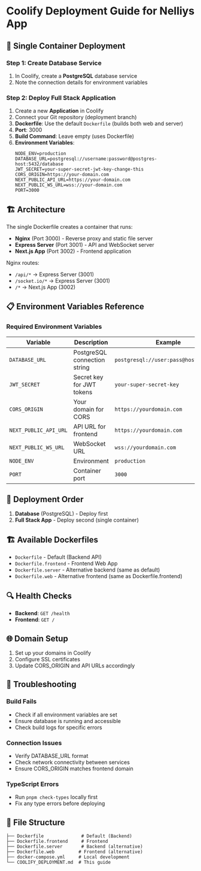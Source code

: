 # Coolify Deployment Guide for Nelliys App

## 🚀 Single Container Deployment

### Step 1: Create Database Service
1. In Coolify, create a **PostgreSQL** database service
2. Note the connection details for environment variables

### Step 2: Deploy Full Stack Application
1. Create a new **Application** in Coolify
2. Connect your Git repository (deployment branch)
3. **Dockerfile**: Use the default `Dockerfile` (builds both web and server)
4. **Port**: 3000
5. **Build Command**: Leave empty (uses Dockerfile)
6. **Environment Variables**:
   ```
   NODE_ENV=production
   DATABASE_URL=postgresql://username:password@postgres-host:5432/database
   JWT_SECRET=your-super-secret-jwt-key-change-this
   CORS_ORIGIN=https://your-domain.com
   NEXT_PUBLIC_API_URL=https://your-domain.com
   NEXT_PUBLIC_WS_URL=wss://your-domain.com
   PORT=3000
   ```

## 🏗️ Architecture
The single Dockerfile creates a container that runs:
- **Nginx** (Port 3000) - Reverse proxy and static file server
- **Express Server** (Port 3001) - API and WebSocket server  
- **Next.js App** (Port 3002) - Frontend application

Nginx routes:
- `/api/*` → Express Server (3001)
- `/socket.io/*` → Express Server (3001) 
- `/*` → Next.js App (3002)

## 📋 Environment Variables Reference

### Required Environment Variables
| Variable | Description | Example |
|----------|-------------|---------|
| `DATABASE_URL` | PostgreSQL connection string | `postgresql://user:pass@host:5432/db` |
| `JWT_SECRET` | Secret key for JWT tokens | `your-super-secret-key` |
| `CORS_ORIGIN` | Your domain for CORS | `https://yourdomain.com` |
| `NEXT_PUBLIC_API_URL` | API URL for frontend | `https://yourdomain.com` |
| `NEXT_PUBLIC_WS_URL` | WebSocket URL | `wss://yourdomain.com` |
| `NODE_ENV` | Environment | `production` |
| `PORT` | Container port | `3000` |

## 🔧 Deployment Order
1. **Database** (PostgreSQL) - Deploy first
2. **Full Stack App** - Deploy second (single container)

## 🏗️ Available Dockerfiles
- `Dockerfile` - Default (Backend API)
- `Dockerfile.frontend` - Frontend Web App
- `Dockerfile.server` - Alternative backend (same as default)
- `Dockerfile.web` - Alternative frontend (same as Dockerfile.frontend)

## 🔍 Health Checks
- **Backend**: `GET /health`
- **Frontend**: `GET /`

## 🌐 Domain Setup
1. Set up your domains in Coolify
2. Configure SSL certificates
3. Update CORS_ORIGIN and API URLs accordingly

## 🐛 Troubleshooting

### Build Fails
- Check if all environment variables are set
- Ensure database is running and accessible
- Check build logs for specific errors

### Connection Issues
- Verify DATABASE_URL format
- Check network connectivity between services
- Ensure CORS_ORIGIN matches frontend domain

### TypeScript Errors
- Run `pnpm check-types` locally first
- Fix any type errors before deploying

## 📁 File Structure
```
├── Dockerfile              # Default (Backend)
├── Dockerfile.frontend     # Frontend
├── Dockerfile.server       # Backend (alternative)
├── Dockerfile.web         # Frontend (alternative)
├── docker-compose.yml     # Local development
└── COOLIFY_DEPLOYMENT.md  # This guide
```